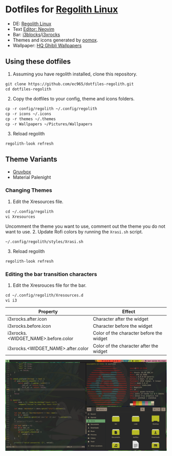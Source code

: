 # Dotfiles for [Regolith Linux](https://regolith-linux.org/)
- DE: [Regolith Linux](https://regolith-linux.org/)
- Text [Editor: Neovim](https://neovim.io/)
- Bar: [i3blocks](https://github.com/vivien/i3blocks)/[i3xrocks](https://github.com/regolith-linux/i3xrocks#i3bar-properties)
- Themes and icons generated by [oomox](https://github.com/themix-project/oomox).
- Wallpaper: [HQ Ghibli Wallpapers](https://drive.google.com/drive/folders/1MPECo6qYJejKuYdIot6EgvfINvAPnTGv)

## Using these dotfiles
1. Assuming you have regolith installed, clone this repository.
```
git clone https://github.com/ec965/dotfiles-regolith.git
cd dotfiles-regolith
```
2. Copy the dotfiles to your config, theme and icons folders.
```
cp -r config/regolith ~/.config/regolith
cp -r icons ~/.icons
cp -r themes ~/.themes
cp -r Wallpapers ~/Pictures/Wallpapers
```
3. Reload regolith
```
regolith-look refresh
```

## Theme Variants
* [Gruvbox](https://github.com/morhetz/gruvbox)
* Material Palenight
### Changing Themes
1. Edit the Xresources file.
```
cd ~/.config/regolith
vi Xresources
```
Uncomment the theme you want to use, comment out the theme you do not want to use.
2. Update Rofi colors by running the `Xrasi.sh` script.
```
~/.config/regolith/styles/Xrasi.sh
```
3. Reload regolith
```
regolith-look refresh
```
### Editing the bar transition characters
1. Edit the Xresrouces file for the bar.
```
cd ~/.config/regolith/Xresources.d
vi i3
```
| Property | Effect |
| -------- | ------ |
| i3xrocks.after.icon | Character after the widget |
| i3xrocks.before.icon | Character before the widget |
| i3xrocks.<WIDGET_NAME>.before.color | Color of the character before the widget |
| i3xrocks.<WIDGET_NAME>.after.color | Color of the character after the widget |

![screenshot](screenshot)
